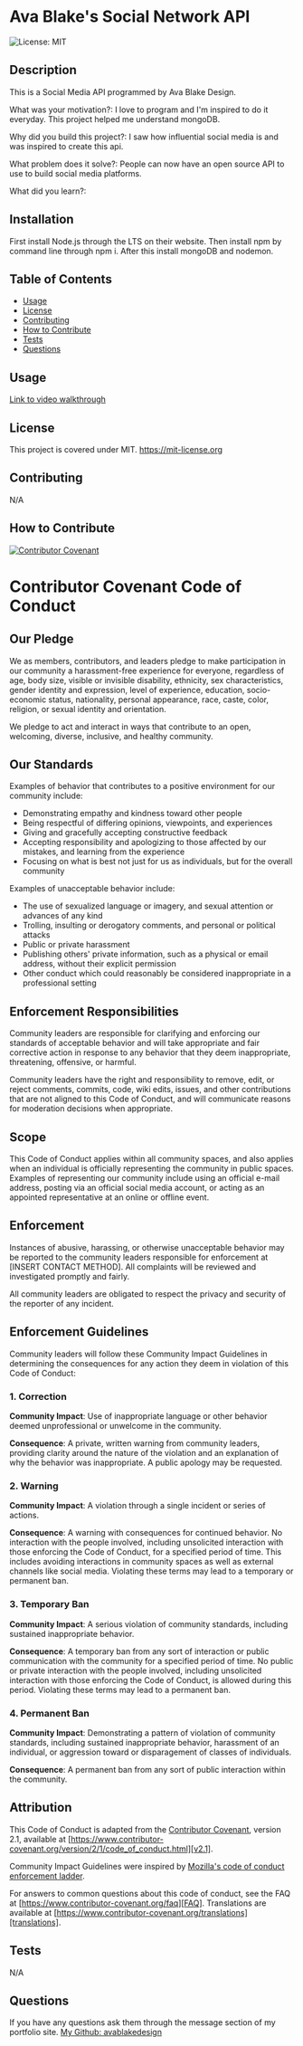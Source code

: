 # Ava Blake's Social Network API
![License: MIT](https://img.shields.io/badge/License-MIT-yellow.svg)
 ## Description
This is a Social Media API programmed by Ava Blake Design.

 What was your motivation?: I love to program and I'm inspired to do it everyday. This project helped me understand mongoDB.

 Why did you build this project?: I saw how influential social media is and was inspired to create this api.

 What problem does it solve?: People can now have an open source API to use to build social media platforms.

 What did you learn?: 
 ## Installation
 First install Node.js through the LTS on their website. Then install npm by command line through npm i. After this install mongoDB and nodemon.  
 ## Table of Contents
- [Usage](#usage)
- [License](#license)
- [Contributing](#contributing)
- [How to Contribute](#how-to-contribute)
- [Tests](#tests)
- [Questions](#questions)
 ## Usage
<a href="https://courses.bootcampspot.com/media_objects_iframe/m-4R4ujMh4s9SQtCvhRd2VC8qViYn7k2q4?type=video">Link to video walkthrough</a>

 ## License
 This project is covered under MIT.
https://mit-license.org
 ## Contributing
N/A
 ## How to Contribute
 [![Contributor Covenant](https://img.shields.io/badge/Contributor%20Covenant-2.1-4baaaa.svg)](code_of_conduct.md)
 # Contributor Covenant Code of Conduct

 ## Our Pledge
 
 We as members, contributors, and leaders pledge to make participation in our
 community a harassment-free experience for everyone, regardless of age, body
 size, visible or invisible disability, ethnicity, sex characteristics, gender
 identity and expression, level of experience, education, socio-economic status,
 nationality, personal appearance, race, caste, color, religion, or sexual
 identity and orientation.
 
 We pledge to act and interact in ways that contribute to an open, welcoming,
 diverse, inclusive, and healthy community.
 
 ## Our Standards
 
 Examples of behavior that contributes to a positive environment for our
 community include:
 
 * Demonstrating empathy and kindness toward other people
 * Being respectful of differing opinions, viewpoints, and experiences
 * Giving and gracefully accepting constructive feedback
 * Accepting responsibility and apologizing to those affected by our mistakes,
   and learning from the experience
 * Focusing on what is best not just for us as individuals, but for the overall
   community
 
 Examples of unacceptable behavior include:
 
 * The use of sexualized language or imagery, and sexual attention or advances of
   any kind
 * Trolling, insulting or derogatory comments, and personal or political attacks
 * Public or private harassment
 * Publishing others' private information, such as a physical or email address,
   without their explicit permission
 * Other conduct which could reasonably be considered inappropriate in a
   professional setting
 
 ## Enforcement Responsibilities
 
 Community leaders are responsible for clarifying and enforcing our standards of
 acceptable behavior and will take appropriate and fair corrective action in
 response to any behavior that they deem inappropriate, threatening, offensive,
 or harmful.
 
 Community leaders have the right and responsibility to remove, edit, or reject
 comments, commits, code, wiki edits, issues, and other contributions that are
 not aligned to this Code of Conduct, and will communicate reasons for moderation
 decisions when appropriate.
 
 ## Scope
 
 This Code of Conduct applies within all community spaces, and also applies when
 an individual is officially representing the community in public spaces.
 Examples of representing our community include using an official e-mail address,
 posting via an official social media account, or acting as an appointed
 representative at an online or offline event.
 
 ## Enforcement
 
 Instances of abusive, harassing, or otherwise unacceptable behavior may be
 reported to the community leaders responsible for enforcement at
 [INSERT CONTACT METHOD].
 All complaints will be reviewed and investigated promptly and fairly.
 
 All community leaders are obligated to respect the privacy and security of the
 reporter of any incident.
 
 ## Enforcement Guidelines
 
 Community leaders will follow these Community Impact Guidelines in determining
 the consequences for any action they deem in violation of this Code of Conduct:
 
 ### 1. Correction
 
 **Community Impact**: Use of inappropriate language or other behavior deemed
 unprofessional or unwelcome in the community.
 
 **Consequence**: A private, written warning from community leaders, providing
 clarity around the nature of the violation and an explanation of why the
 behavior was inappropriate. A public apology may be requested.
 
 ### 2. Warning
 
 **Community Impact**: A violation through a single incident or series of
 actions.
 
 **Consequence**: A warning with consequences for continued behavior. No
 interaction with the people involved, including unsolicited interaction with
 those enforcing the Code of Conduct, for a specified period of time. This
 includes avoiding interactions in community spaces as well as external channels
 like social media. Violating these terms may lead to a temporary or permanent
 ban.
 
 ### 3. Temporary Ban
 
 **Community Impact**: A serious violation of community standards, including
 sustained inappropriate behavior.
 
 **Consequence**: A temporary ban from any sort of interaction or public
 communication with the community for a specified period of time. No public or
 private interaction with the people involved, including unsolicited interaction
 with those enforcing the Code of Conduct, is allowed during this period.
 Violating these terms may lead to a permanent ban.
 
 ### 4. Permanent Ban
 
 **Community Impact**: Demonstrating a pattern of violation of community
 standards, including sustained inappropriate behavior, harassment of an
 individual, or aggression toward or disparagement of classes of individuals.
 
 **Consequence**: A permanent ban from any sort of public interaction within the
 community.
 
 ## Attribution
 
 This Code of Conduct is adapted from the [Contributor Covenant][homepage],
 version 2.1, available at
 [https://www.contributor-covenant.org/version/2/1/code_of_conduct.html][v2.1].
 
 Community Impact Guidelines were inspired by
 [Mozilla's code of conduct enforcement ladder][Mozilla CoC].
 
 For answers to common questions about this code of conduct, see the FAQ at
 [https://www.contributor-covenant.org/faq][FAQ]. Translations are available at
 [https://www.contributor-covenant.org/translations][translations].
 
 [homepage]: https://www.contributor-covenant.org
 [v2.1]: https://www.contributor-covenant.org/version/2/1/code_of_conduct.html
 [Mozilla CoC]: https://github.com/mozilla/diversity
 [FAQ]: https://www.contributor-covenant.org/faq
 [translations]: https://www.contributor-covenant.org/translations

 ## Tests
N/A
 ## Questions
 If you have any questions ask them through the message section of my portfolio site.
 [My Github: avablakedesign](https://github.com/avablakedesign)

